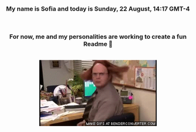 


<div align="center">
<h3 >My name is Sofia and today is Sunday, 22 August, 14:17 GMT-4</h3><br>
<h3 >For now, me and my personalities are working to create a fun Readme 👋
</h3><br>
<img src='img/dwight.gif' alt='working...'/>
</div>

